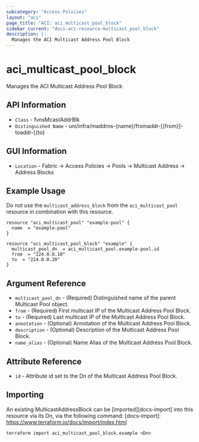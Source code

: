 ```yaml
---
subcategory: "Access Policies"
layout: "aci"
page_title: "ACI: aci_multicast_pool_block"
sidebar_current: "docs-aci-resource-multicast_pool_block"
description: |-
  Manages the ACI Multicast Address Pool Block
---
```


# aci_multicast_pool_block #

Manages the ACI Multicast Address Pool Block

## API Information ##

* `Class` - fvnsMcastAddrBlk
* `Distinguished Name` - uni/infra/maddrns-{name}/fromaddr-[{from}]-toaddr-[{to}

## GUI Information ##

* `Location` - Fabric -> Access Policies -> Pools -> Multicast Address -> Address Blocks

## Example Usage ##

Do not use the `multicast_address_block` from the `aci_multicast_pool` resource in combination with this resource.

```hcl
resource "aci_multicast_pool" "example-pool" {
  name  = "example-pool"
}

resource "aci_multicast_pool_block" "example" {
  multicast_pool_dn  = aci_multicast_pool.example-pool.id
  from  = "224.0.0.10"
  to  = "224.0.0.20"
}
```

## Argument Reference ##

* `multicast_pool_dn` - (Required) Distinguished name of the parent Multicast Pool object.
* `from` - (Required) First multicast IP of the Multicast Address Pool Block.
* `to` - (Required) Last multicast IP of the Multicast Address Pool Block.
* `annotation` - (Optional) Annotation of the Multicast Address Pool Block.
* `description` - (Optional) Description of the Multicast Address Pool Block.
* `name_alias` - (Optional) Name Alias of the Multicast Address Pool Block.

## Attribute Reference ##

* `id` - Attribute id set to the Dn of the Multicast Address Pool Block.

## Importing ##

An existing MulticastAddressBlock can be [imported][docs-import] into this resource via its Dn, via the following command:
[docs-import]: https://www.terraform.io/docs/import/index.html

```
terraform import aci_multicast_pool_block.example <Dn>
```